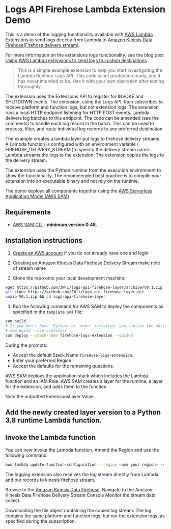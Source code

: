 # Logs API Firehose Lambda Extension Demo

This is a demo of the logging functionality available with [AWS Lambda](https://aws.amazon.com/lambda/) Extensions to send logs directly from Lambda to [Amazon Kinesis Data Firehose(Firehose delivery stream)](https://aws.amazon.com/kinesis/data-firehose).

For more information on the extensions logs functionality, see the blog post [Using AWS Lambda extensions to send logs to custom destinations](https://aws.amazon.com/blogs/compute/using-aws-lambda-extensions-to-send-logs-to-custom-destinations/)

> This is a simple example extension to help you start investigating the Lambda Runtime Logs API. This code is not production ready, and it has never intended to be. Use it with your own discretion after testing thoroughly.  

The extension uses the Extensions API to register for INVOKE and SHUTDOWN events. The extension, using the Logs API, then subscribes to receive platform and function logs, but not extension logs. The extension runs a local HTTP endpoint listening for HTTP POST events. Lambda delivers log batches to this endpoint. The code can be amended (see the comments) to handle each log record in the batch. This can be used to process, filter, and route individual log records to any preferred destination

The example creates a lambda layer put logs to firehose delivery streams . A Lambda function is configured with an environment variable ( FIREHOSE_DELIVERY_STREAM )to specify the delivery stream name. Lambda streams the logs to the extension. The extension copies the logs to the delivery stream.

The extension uses the Python runtime from the execution environment to show the functionality. The recommended best practice is to compile your extension into an executable binary and not rely on the runtime.

The demo deploys all components together using the [AWS Serverless Application Model (AWS SAM)](https://docs.aws.amazon.com/serverless-application-model/latest/developerguide/serverless-sam-cli-install.html)

## Requirements

* [AWS SAM CLI ](https://docs.aws.amazon.com/serverless-application-model/latest/developerguide/serverless-sam-cli-install.html) - **minimum version 0.48**.

## Installation instructions

1. [Create an AWS account](https://portal.aws.amazon.com/gp/aws/developer/registration/index.html) if you do not already have one and login.

2. [Creating an Amazon Kinesis Data Firehose Delivery Stream](https://docs.aws.amazon.com/firehose/latest/dev/basic-create.html) make note of stream name

3. Clone the repo onto your local development machine:
```bash
wget https://github.com/JW-i/logs-api-firehose-layer/archive/V0.1.zip
git clone https://github.com/JW-i/logs-api-firehose-layer.git
unzip V0.1.zip && cd logs-api-firehose-layer 
```

1. Run the following command for AWS SAM to deploy the components as specified in the `template.yml` file:
```bash
sam build
# If you don't have 'Python' or 'make' installed, you can use the option to build using a container which uses a python3.8 Docker container image
# sam build --use-container
sam deploy --stack-name firehose-logs-extension --guided
```

During the prompts:

* Accept the default Stack Name `firehose-logs-extension`.
* Enter your preferred Region
* Accept the defaults for the remaining questions.

AWS SAM deploys the application stack which includes the Lambda function and an IAM Role. AWS SAM creates a layer for the runtime, a layer for the extension, and adds them to the function.

Note the outputted ExtensionsLayer Value .

## Add the newly created layer version to a Python 3.8 runtime Lambda function.

## Invoke the Lambda function
You can now invoke the Lambda function. Amend the Region and use the following command:
```bash
aws lambda update-function-configuration --region <use your region> --function-name <your function name> --layers <LayerVersionArn from previous step>
```
The logging extension also receives the log stream directly from Lambda, and put records to kinesis firehose stream.

Browse to the [Amazon Kinesis Data Firehose](https://console.aws.amazon.com/firehose). Navigate to the Amazon Kinesis Data Firehose Delivery Stream Console Monitor the stream data collect. 

Downloading the file object containing the copied log stream. The log contains the same platform and function logs, but not the extension logs, as specified during the subscription.
